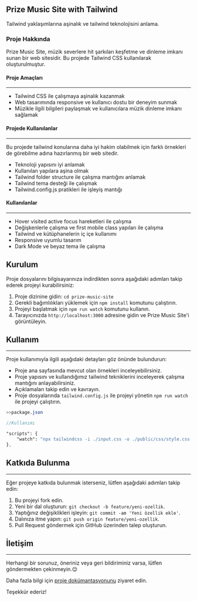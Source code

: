 ## Prize Music Site with Tailwind

Tailwind yaklaşımlarına aşinalık ve tailwind teknolojisini anlama.

### Proje Hakkında

Prize Music Site, müzik severlere hit şarkıları keşfetme ve dinleme imkanı sunan bir web sitesidir. Bu projede Tailwind CSS kullanılarak oluşturulmuştur.

#### Proje Amaçları
---

- Tailwind CSS ile çalışmaya aşinalık kazanmak
- Web tasarımında responsive ve kullanıcı dostu bir deneyim sunmak
- Müzikle ilgili bilgileri paylaşmak ve kullanıcılara müzik dinleme imkanı sağlamak

#### Projede Kullanılanlar
---

Bu projede tailwind konularına daha iyi hakim olabilmek için farklı örnekleri de görebilme adına hazırlanmış bir web sitedir.

- Teknoloji yapısını iyi anlamak
- Kullanılan yapılara aşina olmak
- Tailwind folder structure ile çalışma mantığını anlamak
- Tailwind tema desteği ile çalışmak
- Tailwind.config.js pratikleri ile işleyiş mantığı


#### Kullanılanlar
---

- Hover visited active focus hareketleri ile çalışma
- Değişkenlerle çalışma ve first mobile class yapıları ile çalışma
- Tailwind ve kütüphanelerin iç içe kullanımı
- Responsive uyumlu tasarım
- Dark Mode ve beyaz tema ile çalışma


## Kurulum

Proje dosyalarını bilgisayarınıza indirdikten sonra aşağıdaki adımları takip ederek projeyi kurabilirsiniz:

1. Proje dizinine gidin: `cd prize-music-site`
2. Gerekli bağımlılıkları yüklemek için `npm install` komutunu çalıştırın.
3. Projeyi başlatmak için `npm run watch` komutunu kullanın.
4. Tarayıcınızda `http://localhost:3000` adresine gidin ve Prize Music Site'i görüntüleyin.


## Kullanım
---

Proje kullanımıyla ilgili aşağıdaki detayları göz önünde bulundurun:

- Proje ana sayfasında mevcut olan örnekleri inceleyebilirsiniz.
- Proje yapısını ve kullandığımız tailwind tekniklerini inceleyerek çalışma mantığını anlayabilirsiniz.
- Açıklamaları takip edin ve kavrayın.
- Proje dosyalarında `tailwind.config.js` ile projeyi yönetin  `npm run watch` ile projeyi çalıştırın.

```SASS
>>package.json

//Kullanımı

"scripts": {
    "watch": "npx tailwindcss -i ./input.css -o ./public/css/style.css --watch"
},

```

## Katkıda Bulunma
---

Eğer projeye katkıda bulunmak isterseniz, lütfen aşağıdaki adımları takip edin:

1. Bu projeyi fork edin.
2. Yeni bir dal oluşturun: `git checkout -b feature/yeni-ozellik`.
3. Yaptığınız değişiklikleri işleyin: `git commit -am 'Yeni özellik ekle'`.
4. Dalınıza itme yapın: `git push origin feature/yeni-ozellik`.
5. Pull Request göndermek için GitHub üzerinden talep oluşturun.

## İletişim
---
Herhangi bir sorunuz, öneriniz veya geri bildiriminiz varsa, lütfen göndermekten çekinmeyin.:relieved:

Daha fazla bilgi için [proje dokümantasyonunu](https://github.com/ad0pa/musicWeb) ziyaret edin.

Teşekkür ederiz!
